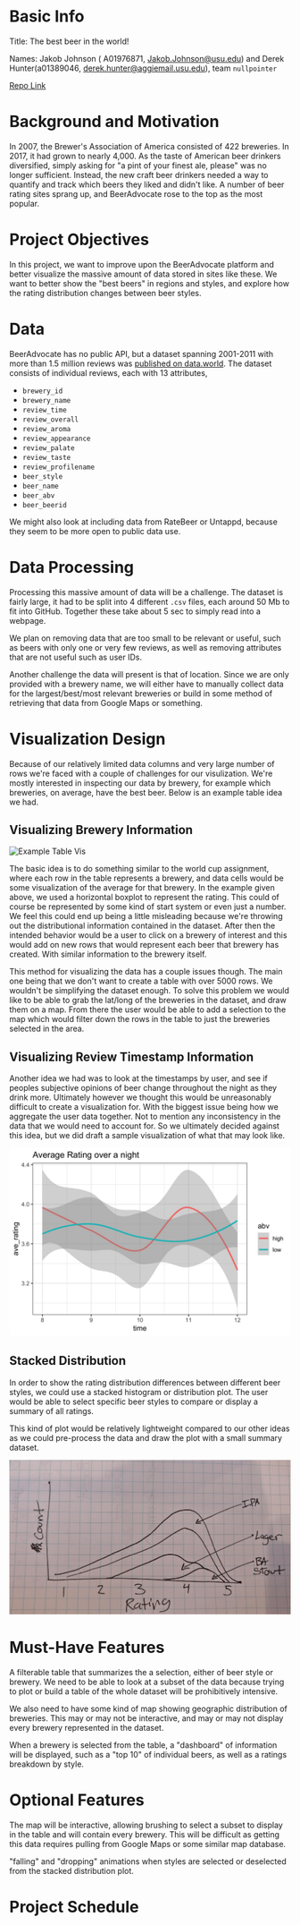# Basic Info

<!-- The project title, your names, e-mail addresses, UIDs, a link to the project repository. -->

Title: The best beer in the world!

Names: Jakob Johnson ( A01976871, Jakob.Johnson@usu.edu) and Derek Hunter(a01389046, derek.hunter@aggiemail.usu.edu), team `nullpointer`

[Repo Link](https://github.com/jakobottar/cs5890-final-project)

# Background and Motivation

<!-- Discuss your motivations and reasons for choosing this project, especially any background or research interests that may have influenced your decision. -->

In 2007, the Brewer's Association of America consisted of 422 breweries. In 2017, it had grown to nearly 4,000. As the taste of American beer drinkers diversified, simply asking for "a pint of your finest ale, please" was no longer sufficient. Instead, the new craft beer drinkers needed a way to quantify and track which beers they liked and didn't like. A number of beer rating sites sprang up, and BeerAdvocate rose to the top as the most popular.

# Project Objectives

<!-- Provide the primary questions you are trying to answer with your visualization. What would you like to learn and accomplish? List the benefits. -->

In this project, we want to improve upon the BeerAdvocate platform and better visualize the massive amount of data stored in sites like these. We want to better show the "best beers" in regions and styles, and explore how the rating distribution changes between beer styles.

# Data

<!-- From where and how are you collecting your data? If appropriate, provide a link to your data sources. -->

BeerAdvocate has no public API, but a dataset spanning 2001-2011 with more than 1.5 million reviews was [published on data.world](https://data.world/socialmediadata/beeradvocate).
The dataset consists of individual reviews, each with 13 attributes,

- `brewery_id`
- `brewery_name`
- `review_time`
- `review_overall`
- `review_aroma`
- `review_appearance`
- `review_palate`
- `review_taste`
- `review_profilename`
- `beer_style`
- `beer_name`
- `beer_abv`
- `beer_beerid`

We might also look at including data from RateBeer or Untappd, because they seem to be more open to public data use.

# Data Processing

<!-- Do you expect to do substantial data cleanup? What quantities do you plan to derive from your data? How will data processing be implemented? -->

Processing this massive amount of data will be a challenge. The dataset is fairly large, it had to be split into 4 different `.csv` files, each around 50 Mb to fit into GitHub. Together these take about 5 sec to simply read into a webpage.

We plan on removing data that are too small to be relevant or useful, such as beers with only one or very few reviews, as well as removing attributes that are not useful such as user IDs.

Another challenge the data will present is that of location. Since we are only provided with a brewery name, we will either have to manually collect data for the largest/best/most relevant breweries or build in some method of retrieving that data from Google Maps or something.

# Visualization Design

<!-- How will you display your data? Provide some general ideas that you have for the visualization design. Develop three alternative prototype designs for your visualization. Create one final design that incorporates the best of your three designs. Describe your designs and justify your choices of visual encodings. We recommend you use the Five Design Sheet Methodology -->

Because of our relatively limited data columns and very large number of rows we're faced with a couple of challenges for our visulization. We're mostly interested in inspecting our data by brewery, for example which breweries, on average, have the best beer. Below is an example table idea we had.

## Visualizing Brewery Information

![Example Table Vis](process_img/table_vis.jpg)

The basic idea is to do something similar to the world cup assignment, where each row in the table
represents a brewery, and data cells would be some visualization of the average for that brewery.
In the example given above, we used a horizontal boxplot to represent the rating. This could of
course be represented by some kind of start system or even just a number. We feel this
could end up being a little misleading because we're throwing out the distributional information
contained in the dataset. After then the intended behavior would be a user to click on a brewery
of interest and this would add on new rows that would represent each beer that brewery has created.
With similar information to the brewery itself.

This method for visualizing the data has a couple issues though. The main one being that we don't want
to create a table with over 5000 rows. We wouldn't be simplifying the dataset enough.
To solve this problem we would like to be able to grab the lat/long of the breweries in the dataset,
and draw them on a map. From there the user would be able to add a selection to the map which would
filter down the rows in the table to just the breweries selected in the area.

## Visualizing Review Timestamp Information

Another idea we had was to look at the timestamps by user, and see if peoples subjective opinions of
beer change throughout the night as they drink more. Ultimately however we thought this would be
unreasonably difficult to create a visualization for. With the biggest issue being how we aggregate the user data together. 
Not to mention any inconsistency in the data that we would need to account for. So we ultimately decided against this idea, but we did
draft a sample visualization of what that may look like.

![Example Time Vis](process_img/time_vis.jpg)

## Stacked Distribution

In order to show the rating distribution differences between different beer styles, we could use a stacked histogram or distribution plot. The user would be able to select specific beer styles to compare or display a summary of all ratings.

This kind of plot would be relatively lightweight compared to our other ideas as we could pre-process the data and draw the plot with a small summary dataset.

![Example Stacked Vis](process_img/stacked_vis.jpg)

# Must-Have Features

<!-- List the features without which you would consider your project to be a failure. -->

A filterable table that summarizes the a selection, either of beer style or brewery.  We need to be able to look at a subset of the data because trying to plot or build a table of the whole dataset will be prohibitively intensive.

We also need to have some kind of map showing geographic distribution of breweries. This may or may not be interactive, and may or may not display every brewery represented in the dataset.

When a brewery is selected from the table, a "dashboard" of information will be displayed, such as a "top 10" of individual beers, as well as a ratings breakdown by style.

# Optional Features

<!-- List the features which you consider to be nice to have, but not critical. -->

The map will be interactive, allowing brushing to select a subset to display in the table and will contain every brewery.
This will be difficult as getting this data requires pulling from Google Maps or some similar map database.

"falling" and "dropping" animations when styles are selected or deselected from the stacked distribution plot. 

# Project Schedule

<!-- Make sure that you plan your work so that you can avoid a big rush right before the final project deadline, and delegate different modules and responsibilities among your team members. Write this in terms of weekly deadlines. -->
